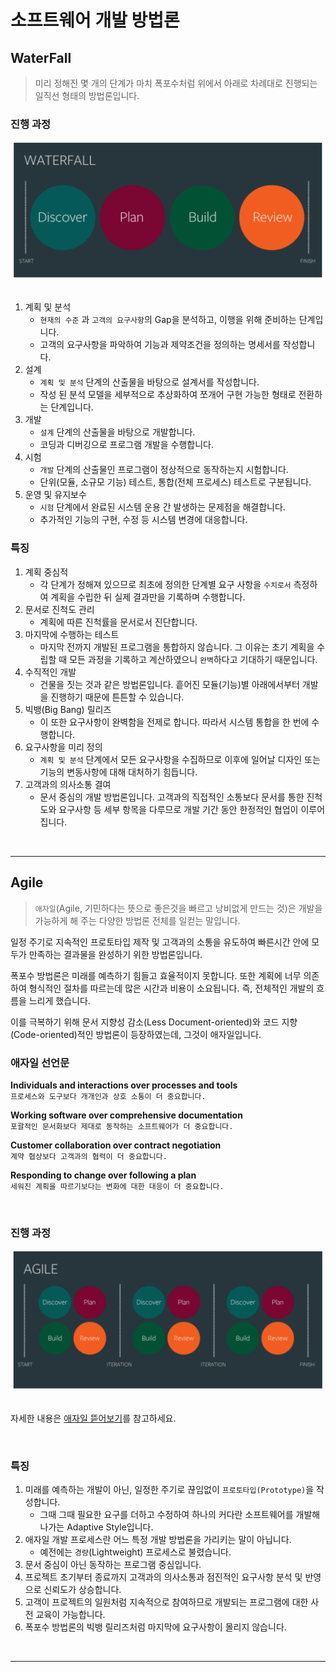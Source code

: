 # 소프트웨어 개발 방법론

## WaterFall
> 미리 정해진 몇 개의 단계가 마치 폭포수처럼 위에서 아래로 차례대로 진행되는 일직선 형태의 방법론입니다.

### 진행 과정

<div align="center">

<img src="./img/waterfall/waterfall.png" width="500"/>

</div>

<br>

1. 계획 및 분석
   - `현재의 수준` 과 `고객의 요구사항`의 Gap을 분석하고, 이행을 위해 준비하는 단계입니다.
   - 고객의 요구사항을 파악하여 기능과 제약조건을 정의하는 명세서를 작성합니다.
2. 설계
   - `계획 및 분석` 단계의 산출물을 바탕으로 설계서를 작성합니다.
   - 작성 된 분석 모델을 세부적으로 추상화하여 쪼개어 구현 가능한 형태로 전환하는 단계입니다.
3. 개발
   - `설계` 단계의 산출물을 바탕으로 개발합니다.
   - 코딩과 디버깅으로 프로그램 개발을 수행합니다.
4. 시험
   - `개발` 단계의 산출물인 프로그램이 정상적으로 동작하는지 시험합니다.
   - 단위(모듈, 소규모 기능) 테스트, 통합(전체 프로세스) 테스트로 구분됩니다.
5. 운영 및 유지보수
   - `시험` 단계에서 완료된 시스템 운용 간 발생하는 문제점을 해결합니다.
   - 추가적인 기능의 구현, 수정 등 시스템 변경에 대응합니다.

### 특징
1. 계획 중심적
   - 각 단계가 정해져 있으므로 최초에 정의한 단계별 요구 사항을 `수치로서` 측정하여 계획을 수립한 뒤 실제 결과만을 기록하며 수행합니다.
2. 문서로 진척도 관리
   - 계획에 따른 진척률을 문서로서 진단합니다.
3. 마지막에 수행하는 테스트
   - 마지막 전까지 개발된 프로그램을 통합하지 않습니다. 그 이유는 초기 계획을 수립할 때 모든 과정을 기록하고 계산하였으니 `완벽`하다고 기대하기 때문입니다.
4. 수직적인 개발
   - 건물을 짓는 것과 같은 방법론입니다. 흩어진 모듈(기능)별 아래에서부터 개발을 진행하기 때문에 튼튼할 수 있습니다.
5. 빅뱅(Big Bang) 릴리즈
   - 이 또한 요구사항이 완벽함을 전제로 합니다. 따라서 시스템 통합을 한 번에 수행합니다.
6. 요구사항을 미리 정의
   - `계획 및 분석` 단계에서 모든 요구사항을 수집하므로 이후에 일어날 디자인 또는 기능의 변동사항에 대해 대처하기 힘듭니다.
7. 고객과의 의사소통 결여
   - 문서 중심의 개발 방법론입니다. 고객과의 직접적인 소통보다 문서를 통한 진척도와 요구사항 등 세부 항목을 다루므로 개발 기간 동안 한정적인 협업이 이루어집니다.

<br>
<hr>

## Agile
> `애자일`(Agile, 기민하다는 뜻으로 좋은것을 빠르고 낭비없게 만드는 것)은 개발을 가능하게 해 주는 다양한 방법론 전체를 일컫는 말입니다.

일정 주기로 지속적인 프로토타입 제작 및 고객과의 소통을 유도하여 빠른시간 안에 모두가 만족하는 결과물을 완성하기 위한 방법론입니다.

폭포수 방법론은 미래를 예측하기 힘들고 효율적이지 못합니다. 또한 계획에 너무 의존하여 형식적인 절차를 따르는데 많은 시간과 비용이 소요됩니다. 즉, 전체적인 개발의 흐름을 느리게 했습니다.

이를 극복하기 위해 문서 지향성 감소(Less Document-oriented)와 코드 지향(Code-oriented)적인 방법론이 등장하였는데, 그것이 애자일입니다.

### 애자일 선언문
**Individuals and interactions over processes and tools**<br>
`프로세스와 도구보다 개개인과 상호 소통이 더 중요합니다.`

**Working software over comprehensive documentation**<br>
`포괄적인 문서화보다 제대로 동작하는 소프트웨어가 더 중요합니다.`

**Customer collaboration over contract negotiation**<br>
`계약 협상보다 고객과의 협력이 더 중요합니다.`

**Responding to change over following a plan**<br>
`세워진 계획을 따르기보다는 변화에 대한 대응이 더 중요합니다.`

<br>

### 진행 과정

<div align="center">

<img src="./img/agile/agile.png" width="500"/>

</div>

<br>

자세한 내용은 [애자일 뜯어보기]()를 참고하세요.

<br>

### 특징
1. 미래를 예측하는 개발이 아닌, 일정한 주기로 끊임없이 `프로토타입(Prototype)`을 작성합니다.
   - 그때 그때 필요한 요구를 더하고 수정하여 하나의 커다란 소프트웨어를 개발해 나가는 Adaptive Style입니다.
2. 애자일 개발 프로세스란 어느 특정 개발 방법론을 가리키는 말이 아닙니다.
   - 예전에는 `경량`(Lightweight) 프로세스로 불렸습니다.
3. 문서 중심이 아닌 동작하는 프로그램 중심입니다.
4. 프로젝트 초기부터 종료까지 고객과의 의사소통과 점진적인 요구사항 분석 및 반영으로 신뢰도가 상승합니다.
5. 고객이 프로젝트의 일원처럼 지속적으로 참여하므로 개발되는 프로그램에 대한 사전 교육이 가능합니다.
6. 폭포수 방법론의 빅뱅 릴리즈처럼 마지막에 요구사항이 몰리지 않습니다.

<br>
<hr>